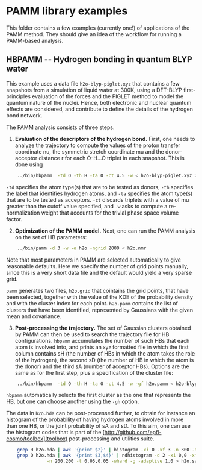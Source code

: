 # PAMM library examples

This folder contains a few examples (currently one!) of applications
of the PAMM method. They should give an idea of the workflow for running
a PAMM-based analysis.

## HBPAMM -- Hydrogen bonding in quantum BLYP water

This example uses a data file `h2o-blyp-piglet.xyz` that contains a few
snapshots from a simulation of liquid water at 300K, using a DFT-BLYP
first-principles evaluation of the forces and the PIGLET method to model
the quantum nature of the nuclei.  Hence, both electronic and nuclear
quantum effects are considered, and contribute to define the details
of the hydrogen bond network.

The PAMM analysis consists of three steps.

1. **Evaluation of the descriptors of the hydrogen bond.**
First, one needs to analyze the trajectory to compute the values of
the proton transfer coordinate nu, the symmetric stretch coordinate mu
and the donor-acceptor distance r for each O-H...O triplet in each
snapshot. This is done using

```bash
    ../bin/hbpamm  -td O -th H -ta O -ct 4.5 -w < h2o-blyp-piglet.xyz > h2o.nmr
```

`-td` specifies the atom type(s) that are to be tested as donors, 
`-th` specifies the label that identifies hydrogen atoms, and `-ta`
specifies the atom type(s) that are to be tested as acceptors. 
`-ct` discards triplets with a value of mu greater than the 
cutoff value specified, and `-w` asks to compute a re-normalization
weight that accounts for the trivial phase space volume factor.

2. **Optimization of the PAMM model.**
Next, one can run the PAMM analysis on the set of HB parameters:

```bash
    ../bin/pamm -d 3 -w -o h2o -ngrid 2000 < h2o.nmr
```

Note that most parameters in PAMM are selected automatically to 
give reasonable defaults. Here we specify the number of grid points
manually, since this is a very short data file and the default would
yield a very sparse grid. 

`pamm` generates two files, `h2o.grid` that cointains the grid points,
that have been selected, together with the value of the KDE of the 
probability density and with the cluster index for each point. 
`h2o.pamm` contains the list of clusters that have been identified,
represented by Gaussians with the given mean and covariance.

3. **Post-processing the trajectory.**
The set of Gaussian clusters obtained by PAMM can then be used to 
search the trajectory file for HB configurations. `hbpamm` accumulates
the number of such HBs that each atom is involved into, and prints
an `xyz` formatted file in which the first column contains sH (the number
of HBs in which the atom takes the role of the hydrogen), the second 
sD (the number of HB in which the atom is the donor) and the third
sA (number of acceptor HBs). Options are the same as for the first
step, plus a specification of the cluster file:

```bash
    ../bin/hbpamm  -td O -th H -ta O -ct 4.5 -w -gf h2o.pamm < h2o-blyp-piglet.xyz > h2o.hda
```
`hbpamm` automatically selects the first cluster as the one that 
represents the HB, but one can choose another using the `-gh` option.

The data in `h2o.hda` can be post-processed further, to obtain for instance
an histogram of the probability of having hydrogen atoms involved in 
more than one HB, or the joint probability of sA and sD. To this aim,
one can use the histogram codes that is part of the [http://github.com/epfl-cosmo/toolbox](toolbox) 
post-processing and utilities suite. 

```bash
    grep H h2o.hda | awk '{print $2}' | histogram -xi 0 -xf 3 -n 300 -t 0.05 -whard > h2o.hb
    grep O h2o.hda | awk '{print $3,$4}' | ndhistogram -d 2 -xi 0,0 -xf 4,4 \
               -n 200,200 -t 0.05,0.05 -whard -g -adaptive 1.0 > h2o.sasd
```

